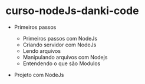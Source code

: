 # curso-nodeJs-danki-code

 - Primeiros passos
  
    - Primeiros passos com NodeJs
    - Criando servidor com NodeJs
    - Lendo arquivos
    - Manipulando arquivos com Nodejs
    - Entendendo o que são Modulos
    
 - Projeto com NodeJs